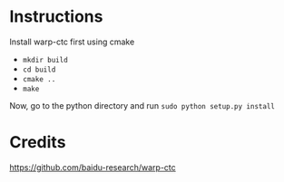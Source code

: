 # Instructions

Install warp-ctc first using cmake

- `mkdir build`
- `cd build`
- `cmake ..`
- `make`

Now, go to the python directory and run `sudo python setup.py install`

# Credits

https://github.com/baidu-research/warp-ctc
